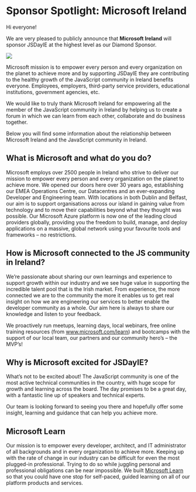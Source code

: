 # Sponsor Spotlight: Microsoft Ireland

Hi everyone!

We are very pleased to publicly announce that **Microsoft Ireland** will sponsor JSDayIE at the highest level as our Diamond Sponsor.

![](https://jsdayie.azureedge.net/data/media/sponsors_2019/microsoft.png)

Microsoft mission is to empower every person and every organization on the planet to achieve more and by supporting JSDayIE they are contributing to the healthy growth of the JavaScript community in Ireland benefits everyone. Employees, employers, third-party service providers, educational institutions, government agencies, etc.

We would like to truly thank Microsoft Ireland for empowering all the member of the JavaScript community in Ireland by helping us to create a forum in which we can learn from each other, collaborate and do business together.

Below you will find some information about the relationship between Microsoft Ireland and the JavaScript community in Ireland.

## What is Microsoft and what do you do?

Microsoft employs over 2500 people in Ireland who strive to deliver our mission to empower every person and every organization on the planet to achieve more. We opened our doors here over 30 years ago, establishing our EMEA Operations Centre, our Datacentres and an ever-expanding Developer and Engineering team. With locations in both Dublin and Belfast, our aim is to support organisations across our island in gaining value from technology and to move their capabilities beyond what they thought was possible. Our Microsoft Azure platform is now one of the leading cloud providers globally, providing you the freedom to build, manage, and deploy applications on a massive, global network using your favourite tools and frameworks – no restrictions.

## How is Microsoft connected to the JS community in Ireland?

We’re passionate about sharing our own learnings and experience to support growth within our industry and we see huge value in supporting the incredible talent pool that is the Irish market. From experience, the more connected we are to the community the more it enables us to get real insight on how we are engineering our services to better enable the developer community as a whole. Our aim here is always to share our knowledge and listen to your feedback.

We proactively run meetups, learning days, local webinars, free online training resources (from www.microsoft.com/learn) and bootcamps with the support of our local team, our partners and our community hero’s – the MVP’s!

## Why is Microsoft excited for JSDayIE?

What’s not to be excited about! The JavaScript community is one of the most active technical communities in the country, with huge scope for growth and learning across the board. The day promises to be a great day, with a fantastic line up of speakers and technical experts.

Our team is looking forward to seeing you there and hopefully offer some insight, learning and guidance that can help you achieve more.

## Microsoft Learn

Our mission is to empower every developer, architect, and IT administrator of all backgrounds and in every organization to achieve more. Keeping up with the rate of change in our industry can be difficult for even the most plugged-in professional. Trying to do so while juggling personal and professional obligations can be near impossible. We built [Microsoft Learn](https://docs.microsoft.com/en-us/learn/) so that you could have one stop for self-paced, guided learning on all of our platform products and services.
